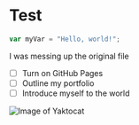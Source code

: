 # Test 

``` javascript
var myVar = "Hello, world!";
```

I was messing up the original file

- [ ] Turn on GitHub Pages
- [ ] Outline my portfolio
- [ ] Introduce myself to the world

![Image of Yaktocat](https://octodex.github.com/images/yaktocat.png)
